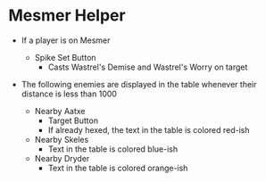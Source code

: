 # Mesmer Helper

- If a player is on Mesmer
    - Spike Set Button
        - Casts Wastrel's Demise and Wastrel's Worry on target


- The following enemies are displayed in the table whenever their distance is less than 1000
    - Nearby Aatxe
        - Target Button
        - If already hexed, the text in the table is colored red-ish
    - Nearby Skeles
        - Text in the table is colored blue-ish
    - Nearby Dryder
        - Text in the table is colored orange-ish
